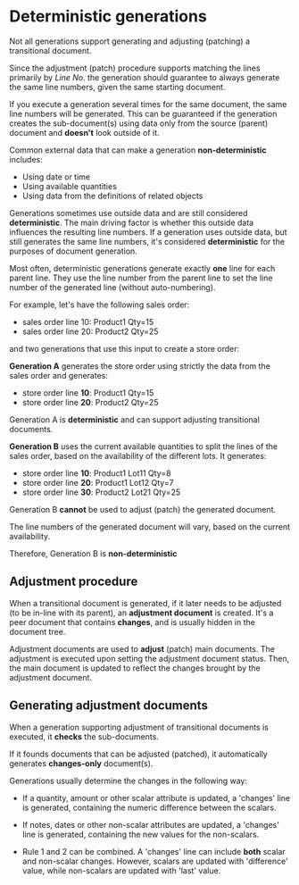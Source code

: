 # Deterministic generations

Not all generations support generating and adjusting (patching) a transitional document. 

Since the adjustment (patch) procedure supports matching the lines primarily by _Line No._ the generation should guarantee to always generate the same line numbers, given the same starting document.

If you execute a generation several times for the same document, the same line numbers will be generated. This can be guaranteed if the generation creates the sub-document(s) using data only from the source (parent) document and **doesn't** look outside of it. 

Common external data that can make a generation **non-deterministic** includes: 

- Using date or time
- Using available quantities
- Using data from the definitions of related objects

Generations sometimes use outside data and are still considered **deterministic**.
The main driving factor is whether this outside data influences the resulting line numbers.
If a generation uses outside data, but still generates the same line numbers, it's considered **deterministic** for the purposes of document generation.

Most often, deterministic generations generate exactly **one** line for each parent line. They use the line number from the parent line to set the line number of the generated line (without auto-numbering).

For example, let's have the following sales order:

- sales order line 10: Product1 Qty=15
- sales order line 20: Product2 Qty=25

and two generations that use this input to create a store order:

**Generation A** generates the store order using strictly the data from the sales order and generates:
   
- store order line **10**: Product1 Qty=15
- store order line **20**: Product2 Qty=25

Generation A is **deterministic** and can support adjusting transitional documents.

**Generation B** uses the current available quantities to split the lines of the sales order, based on the availability of the different lots. It generates:

- store order line **10**: Product1 Lot11 Qty=8
- store order line **20**: Product1 Lot12 Qty=7
- store order line **30**: Product2 Lot21 Qty=25

Generation B **cannot** be used to adjust (patch) the generated document. 

The line numbers of the generated document will vary, based on the current availability.

Therefore, Generation B is **non-deterministic**
   
## Adjustment procedure

When a transitional document is generated, if it later needs to be adjusted (to be in-line with its parent), an **adjustment document** is created.
It's a peer document that contains **changes**, and is usually hidden in the document tree.

Adjustment documents are used to **adjust** (patch) main documents. The adjustment is executed upon setting the adjustment document status.
Then, the main document is updated to reflect the changes brought by the adjustment document.

## Generating adjustment documents

When a generation supporting adjustment of transitional documents is executed, it **checks** the sub-documents. 

If it founds documents that can be adjusted (patched), it automatically generates **changes-only** document(s). 

Generations usually determine the changes in the following way:

- If a quantity, amount or other scalar attribute is updated, a 'changes' line is generated, containing the numeric difference between the scalars.

- If notes, dates or other non-scalar attributes are updated, a 'changes' line is generated, containing the new values for the non-scalars.

- Rule 1 and 2 can be combined. A 'changes' line can include **both** scalar and non-scalar changes. However, scalars are updated with 'difference' value, while non-scalars are updated with 'last' value.
